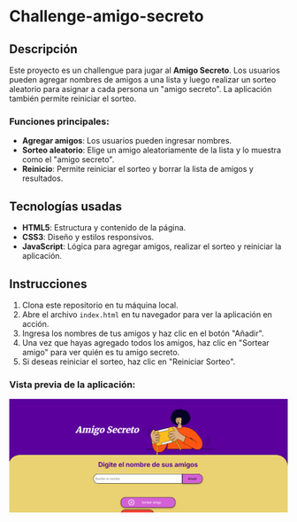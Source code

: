 # Challenge-amigo-secreto

## Descripción

Este proyecto es un challengue para jugar al **Amigo Secreto**. Los usuarios pueden agregar nombres de amigos a una lista y luego realizar un sorteo aleatorio para asignar a cada persona un "amigo secreto". La aplicación también permite reiniciar el sorteo.

### Funciones principales:

- **Agregar amigos**: Los usuarios pueden ingresar nombres.
- **Sorteo aleatorio**: Elige un amigo aleatoriamente de la lista y lo muestra como el "amigo secreto".
- **Reinicio**: Permite reiniciar el sorteo y borrar la lista de amigos y resultados.

## Tecnologías usadas

- **HTML5**: Estructura y contenido de la página.
- **CSS3**: Diseño y estilos responsivos.
- **JavaScript**: Lógica para agregar amigos, realizar el sorteo y reiniciar la aplicación.

## Instrucciones

1. Clona este repositorio en tu máquina local.
2. Abre el archivo `index.html` en tu navegador para ver la aplicación en acción.
3. Ingresa los nombres de tus amigos y haz clic en el botón "Añadir".
4. Una vez que hayas agregado todos los amigos, haz clic en "Sortear amigo" para ver quién es tu amigo secreto.
5. Si deseas reiniciar el sorteo, haz clic en "Reiniciar Sorteo".

### Vista previa de la aplicación:

![Amigo Secreto](./challenge-amigo-secreto_esp-main/assets/previsualizacion.png)

